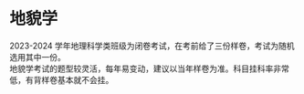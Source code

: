 # 地貌学

2023-2024 学年地理科学类班级为闭卷考试，在考前给了三份样卷，考试为随机选用其中一份。  
地貌学考试的题型较灵活，每年易变动，建议以当年样卷为准。科目挂科率非常低，有背样卷基本就不会挂。

